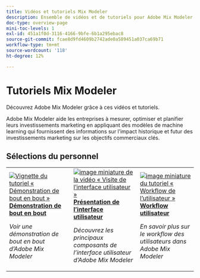 ```yaml
---
title: Vidéos et tutoriels Mix Modeler
description: Ensemble de vidéos et de tutoriels pour Adobe Mix Modeler.
doc-type: overview-page
mini-toc-levels: 1
exl-id: 451a1f0d-3116-4166-9bfe-6b1a295ebac8
source-git-commit: fcae8d9fd4609b2742ade0a589451a037ca69b71
workflow-type: tm+mt
source-wordcount: '118'
ht-degree: 12%

---
```


# Tutoriels Mix Modeler

Découvrez Adobe Mix Modeler grâce à ces vidéos et tutoriels.

Adobe Mix Modeler aide les entreprises à mesurer, optimiser et planifier leurs investissements marketing en appliquant des modèles de machine learning qui fournissent des informations sur l’impact historique et futur des investissements marketing sur les objectifs commerciaux clés.


<div id="recs-overview-body-1"></div>
<div id="recs-overview-body-2"></div>
<div id="recs-overview-body-3"></div>
<div id="recs-overview-body-4"></div>
<div id="recs-overview-body-5"></div>
<div id="recs-overview-body-6"></div>

## Sélections du personnel

<div id="staff-picks-section">
<table style="margin-top: 0 !important">
<tr>
  <td>
    <a href="intro/demo.md">
      <img alt="Vignette du tutoriel « Démonstration de bout en bout »" src="https://video.tv.adobe.com/v/3440794?format=jpeg" />
    </a>
    <div>
      <a href="intro/demo.md">
    <strong>Démonstration de bout en bout</strong>
    </a>
    </div>
    <p>
    <em>Voir une démonstration de bout en bout d’Adobe Mix Modeler</em>
    <p>
  </td>
  <td>
    <a href="intro/user-interface-tour.md">
      <img alt="image miniature de la vidéo « Visite de l’interface utilisateur »" src="https://video.tv.adobe.com/v/3424851?format=jpeg" />
    </a>
    <div>
      <a href="intro/user-interface-tour.md">
    <strong>Présentation de l’interface utilisateur</strong>
    </a>
    </div>
    <p>
    <em>Découvrez les principaux composants de l’interface utilisateur d’Adobe Mix Modeler</em>
    <p>
  </td>
  <td>
    <a href="intro/user-workflow.md">
      <img alt="image miniature du tutoriel « Workflow de l’utilisateur »" src="https://video.tv.adobe.com/v/3424854?format=jpeg" />
    </a>
    <div>
      <a href="intro/user-workflow.md">
    <strong>Workflow utilisateur</strong>
    </a>
    </div>
    <p>
    <em>En savoir plus sur le workflow des utilisateurs dans Adobe Mix Modeler</em>
    <p>
  </td>
</tr>
</table>

</div>
